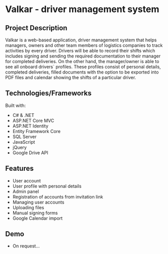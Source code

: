 # Valkar - driver management system

## Project Description
Valkar is a web-based application, driver management system that helps managers, owners and other team members of logistics companies to track activities by every driver. Drivers will be able to record their shifts which includes signing and sending the required documentation to their manager for completed deliveries. On the other hand, the manager/owner is able to see all onboard drivers\` profiles. These profiles consist of personal details, completed deliveries, filled documents with the option to be exported into PDF files and calendar showing the shifts of a particular driver.

## Technologies/Frameworks
Built with:
* C# & .NET
* ASP.NET Core MVC
* ASP.NET Identity
* Entity Framework Core
* SQL Server
* JavaScript
* jQuery
* Google Drive API

## Features
* User account
* User profile with personal details
* Admin panel
* Registration of accounts from invitation link
* Managing user accounts
* Uploading files
* Manual signing forms
* Google Calendar import

## Demo
* On request...
